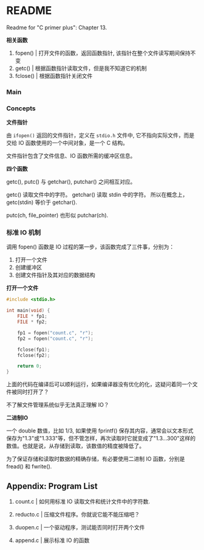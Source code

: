 # README

Readme for "C primer plus": Chapter 13.

**相关函数**

1. fopen() | 打开文件的函数，返回函数指针, 该指针在整个文件读写期间保持不变
2. getc() | 根据函数指针读取文件，但是我不知道它的机制
3. fclose() | 根据函数指针关闭文件


### Main

### Concepts

**文件指针**

由 `ifopen()` 返回的文件指针，定义在 `stdio.h` 文件中, 它不指向实际文件，而是交给 IO 函数使用的一个中间对象，是一个 C 结构。

文件指针包含了文件信息、IO 函数所需的缓冲区信息。

**四个函数**

getc(), putc() 与 getchar(), putchar() 之间相互对应。

getc() 读取文件中的字符。
getchar() 读取 stdin 中的字符。
所以在概念上，getc(stdin) 等价于 getchar().

putc(ch, file_pointer) 也形似 putchar(ch).

### 标准 IO 机制

调用 fopen() 函数是 IO 过程的第一步，该函数完成了三件事，分别为：
1. 打开一个文件
2. 创建缓冲区
3. 创建文件指针及其对应的数据结构

**打开一个文件**

```c
#include <stdio.h>

int main(void) {
    FILE * fp1;
    FILE * fp2;

    fp1 = fopen("count.c", "r");
    fp2 = fopen("count.c", "r");

    fclose(fp1);
    fclose(fp2);

    return 0;
}
```

上面的代码在编译后可以顺利运行，如果编译器没有优化的化，这疑问着同一个文件被同时打开了？

不了解文件管理系统似乎无法真正理解 IO？


**二进制IO**

一个 double 数值，比如 1/3, 如果使用 fprintf() 保存其内容，通常会以文本形式保存为"1.3"或"1.333"等，但不管怎样，再次读取时它就变成了"1.3...300"这样的数值。也就是说，从存储到读取，该数值的精度被降低了。

为了保证存储和读取时数据的精确存储，有必要使用二进制 IO 函数，分别是 fread() 和 fwrite().




## Appendix: Program List

1. count.c | 如何用标准 IO 读取文件和统计文件中的字符数.

2. reducto.c | 压缩文件程序。你就说它能不能压缩吧？

3. duopen.c | 一个驱动程序，测试能否同时打开两个文件

4. append.c | 展示标准 IO 的函数
